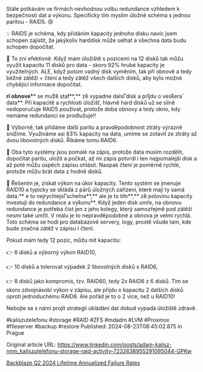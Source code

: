 Stále potkávám ve firmách nevhodnou volbu redundance vzhledem k bezpečnosti dat a výkonu. Specificky tím myslím úložné schéma s jednou paritou - RAID5. 😡


💡 RAID5 je schéma, kdy přidáním kapacity jednoho disku navíc jsem schopen zajistit, že jakýkoliv harddisk může selhat a všechna data budu schopen dopočítat.


🤔 To zní efektivně. Když mám úložiště s pozicemi na 12 disků tak můžu využít kapacitu 11 disků pro data - skoro 92% hrubé kapacity je využitelných. ALE, když potom vadný disk vyměním, tak při obnově a tedy běžné zátěži + čtení a tedy zátěž všech dalších disků, aby bylo možné chybějící informace dopočítat. 

**r**̌**i obnove**̌** se mu**̊**z**̌**e sta**́**t**,** z**̌**e vypadne dals**̌**i**́** disk a pr**̌**ijdu o ves**̌**kera**́** data**. Při kapacitě a rychlosti úložišť, hlavně hard disků už se silně nedoporučuje RAID5 používat, protože doba obnovy a tedy okno, kdy nemáme redundanci se prodlužuje‼️


💪 Výborně, tak přidáme další paritu a pravděpodobnost ztráty výrazně snížíme. Využíváme asi 83% kapacity na data, umíme se zotavit ze ztráty až dvou libovolných disků. Říkáme tomu RAID6.


🐌 Oba tyto systémy jsou pomalé na zápis, protože data musím rozdělit, dopočítat paritu, uložit a počkat, až mi zápis potvrdí i ten nejpomalejší disk a až poté můžu úspěch zápisu ohlásit. Naopak čtení je poměrně rychlé, protože můžu brát data z hodně disků.


🎯 Řešením je, získat výkon na úkor kapacity. Tento systém se jmenuje RAID10 a typicky se skládá z párů úložných zařízení, které mají ty samá data.** e to nejrychlejs**̌**i**́** sche**́**ma**,** ale je to ti**́**m**,** z**̌**e polovinu kapacity investuji do redundance a vy**́**konu**. Když jeden disk umře, na obnovu redundance je potřeba číst jen z jeho kolegy, který samozřejmě pod zátěží nesmí také umřít. V reálu je to nepravděpodobné a obnova je velmi rychlá. Toto schéma se hodí pro databázové servery, logy, prostě všude tam, kde bude značná zátěž v zápisu i čtení.


Pokud mám tedy 12 pozic, můžu mít kapacitu:

👉 6 disků a výborný výkon RAID10,

👉 10 disků a tolerovat výpadek 2 libovolných disků s RAID6,

👉 8 disků jako kompromis, tzv. RAID60, tedy 2x RAID6 z 6 disků. Tím se skoro zdvojnásobí výkon v zápisu, ale přijdu o kapacitu 2 dalších disků oproti jednoduchému RAID6. Ale pořád je to o 2 více, než u RAID10!


Nebojte se s námi projít strategii ukládání dat dokud vypadá úložiště zdravě.


#kaliszutelefonu #storage #RAID #ZFS #mdadm #LVM #Proxmox #fileserver #backup #restore
Published: 2024-08-23T08:45:02.875 in Prague

Original article URL: https://www.linkedin.com/posts/adam-kalisz-nnm_kaliszutelefonu-storage-raid-activity-7232638955291095044-GPKw

[Backblaze Q2 2024 Lifetime Annualized Failure Rates](./media/2-Lifetime-Failure-Rates-Q2-2024.webp)